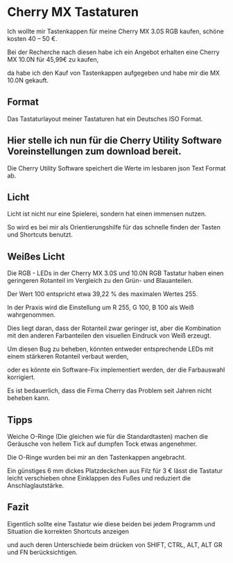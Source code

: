 # Cherry MX Tastaturen

Ich wollte mir Tastenkappen für meine Cherry MX 3.0S RGB kaufen, schöne kosten 40 – 50 €.

Bei der Recherche nach diesen habe ich ein Angebot erhalten eine Cherry MX 10.0N für 45,99€ zu kaufen, 

da habe ich den Kauf von Tastenkappen aufgegeben und habe mir die MX 10.0N gekauft.

## Format
Das Tastaturlayout meiner Tastaturen hat ein Deutsches ISO Format.

## Hier stelle ich nun für die Cherry Utility Software Voreinstellungen zum download bereit. 
Die Cherry Utility Software speichert die Werte im lesbaren json Text Format ab.

## Licht
Licht ist nicht nur eine Spielerei, sondern hat einen immensen nutzen.

So wird es bei mir als Orientierungshilfe für das schnelle finden der Tasten und Shortcuts benutzt.

## Weißes Licht
Die RGB - LEDs in der Cherry MX 3.0S und 10.0N RGB Tastatur haben einen geringeren Rotanteil im Vergleich zu den Grün- und Blauanteilen. 

Der Wert 100 entspricht etwa 39,22 % des maximalen Wertes 255.

In der Praxis wird die Einstellung um R 255, G 100, B 100 als Weiß wahrgenommen. 

Dies liegt daran, dass der Rotanteil zwar geringer ist, aber die Kombination mit den anderen Farbanteilen den visuellen Eindruck von Weiß erzeugt.

Um diesen Bug zu beheben, könnten entweder entsprechende LEDs mit einem stärkeren Rotanteil verbaut werden, 

oder es könnte ein Software-Fix implementiert werden, der die Farbauswahl korrigiert.

Es ist bedauerlich, dass die Firma Cherry das Problem seit Jahren nicht beheben kann.

## Tipps
Weiche O-Ringe (Die gleichen wie für die Standardtasten) machen die Geräusche von hellem Tick auf dumpfen Tock etwas angenehmer. 

Die O-Ringe wurden bei mir an den Tastenkappen angebracht.

Ein günstiges 6 mm dickes Platzdeckchen aus Filz für 3 € lässt die Tastatur leicht verschieben ohne Einklappen des Fußes und reduziert die Anschlaglautstärke.

## Fazit
Eigentlich sollte eine Tastatur wie diese beiden bei jedem Programm und Situation die korrekten Shortcuts anzeigen 

und auch deren Unterschiede beim drücken von SHIFT, CTRL, ALT, ALT GR und FN berücksichtigen.
